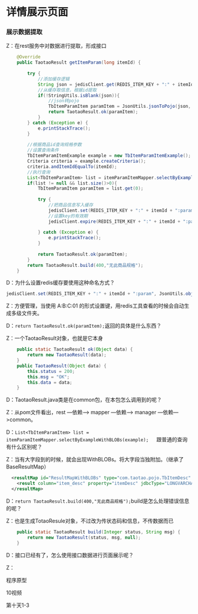 # 详情展示页面   

### 展示数据提取

Z：在rest服务中对数据进行提取，形成接口

```java
	@Override
	public TaotaoResult getItemParam(long itemId) {
		
		try {
			//添加缓存逻辑
			String json = jedisClient.get(REDIS_ITEM_KEY + ":" + itemId + ":param");
			//从缓存取信息，根据id提取
			if(!StringUtils.isBlank(json)){
				//json转pojo
				TbItemParamItem paramItem = JsonUtils.jsonToPojo(json, TbItemParamItem.class);
				return TaotaoResult.ok(paramItem);
			}
		} catch (Exception e) {
			e.printStackTrace();
		}
		
		//根据商品id查询规格参数
		//设置查询条件
		TbItemParamItemExample example = new TbItemParamItemExample();
		Criteria criteria = example.createCriteria();
		criteria.andItemIdEqualTo(itemId);
		//执行查询
		List<TbItemParamItem> list = itemParamItemMapper.selectByExampleWithBLOBs(example);    //查询大文本
		if(list != null && list.size()>0){
			TbItemParamItem paramItem = list.get(0);
			
			try {
				//把商品信息写入缓存
				jedisClient.set(REDIS_ITEM_KEY + ":" + itemId + ":param", JsonUtils.objectToJson(paramItem));
				//设置key的有效期
				jedisClient.expire(REDIS_ITEM_KEY + ":" + itemId + ":param", REDIS_ITEM_EXPIRE);
				
			} catch (Exception e) {
				e.printStackTrace();
			}
			
			return TaotaoResult.ok(paramItem);
		}
		return TaotaoResult.build(400,"无此商品规格");
	}
```

D：为什么设置redis缓存要使用这种命名方式？

```java
jedisClient.set(REDIS_ITEM_KEY + ":" + itemId + ":param", JsonUtils.objectToJson(paramItem));
```

Z：方便管理，当使用 A:B:C:01 的形式设置键，用redis工具查看的时候会自动生成多级文件夹。

D：``return TaotaoResult.ok(paramItem);``返回的具体是什么东西？

Z：一个TaotaoResult对象，也就是它本身

```java
    public static TaotaoResult ok(Object data) {
        return new TaotaoResult(data);
    }
    public TaotaoResult(Object data) {
        this.status = 200;
        this.msg = "OK";
        this.data = data;
    }
```

D：TaotaoResult.java类是在common包，在本包怎么调用到的呢？

Z：从pom文件看出，rest —依赖—> mapper —依赖—> manager —依赖—>common。   

D：``List<TbItemParamItem> list = itemParamItemMapper.selectByExampleWithBLOBs(example);   ``跟普通的查询有什么区别呢？  

Z：当有大字段到的时候，就会出现WithBLOBs。将大字段当独附加。（继承了BaseResultMap）

```xml
  <resultMap id="ResultMapWithBLOBs" type="com.taotao.pojo.TbItemDesc" extends="BaseResultMap" >
    <result column="item_desc" property="itemDesc" jdbcType="LONGVARCHAR" />
  </resultMap>
```

D：``return TaotaoResult.build(400,"无此商品规格");``build是怎么处理错误信息的呢？

Z：也是生成TotaoResule对象，不过改为传状态码和信息，不传数据而已

```java
    public static TaotaoResult build(Integer status, String msg) {
        return new TaotaoResult(status, msg, null);
    }
```

D：接口已经有了，怎么使用接口数据进行页面展示呢？

Z：



















程序原型

10视频 

第十天1-3